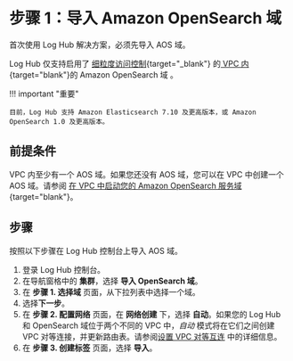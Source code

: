 # 步骤 1：导入 Amazon OpenSearch 域

首次使用 Log Hub 解决方案，必须先导入 AOS 域。

Log Hub 仅支持启用了 [细粒度访问控制](https://docs.aws.amazon.com/opensearch-service/latest/developerguide/fgac.html){target="_blank"} 的[ VPC 内][vpc]{target="blank"}的 Amazon OpenSearch 域 。

!!! important "重要"

    目前，Log Hub 支持 Amazon Elasticsearch 7.10 及更高版本，或 Amazon OpenSearch 1.0 及更高版本。

## 前提条件

VPC 内至少有一个 AOS 域。如果您还没有 AOS 域，您可以在 VPC 中创建一个 AOS 域。请参阅 [在 VPC 中启动您的 Amazon OpenSearch 服务域][vpc]{target="blank"}。

## 步骤
按照以下步骤在 Log Hub 控制台上导入 AOS 域。

1. 登录 Log Hub 控制台。
2. 在导航窗格中的 **集群**，选择 **导入 OpenSearch 域**。
3. 在 **步骤 1. 选择域** 页面，从下拉列表中选择一个域。
4. 选择**下一步**。
5. 在 **步骤 2. 配置网络** 页面，在 **网络创建** 下，选择 **自动**。如果您的 Log Hub 和 OpenSearch 域位于两个不同的 VPC 中，*自动* 模式将在它们之间创建 VPC 对等连接，并更新路由表。请参阅[设置 VPC 对等互连](../domains/import.md#vpc) 中的详细信息。
6. 在 **步骤 3. 创建标签** 页面，选择 **导入**。

[dg]: https://docs.aws.amazon.com/opensearch-service/latest/developerguide/createupdatedomains.html 
[vpc]:https://docs.aws.amazon.com/opensearch-service/latest/developerguide/vpc.html

